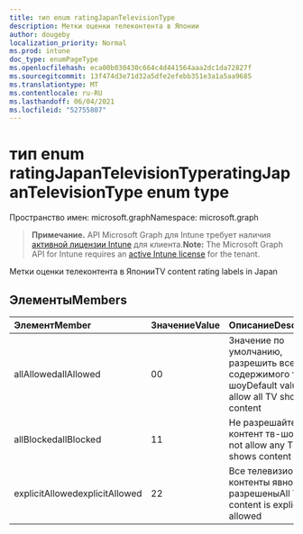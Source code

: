 ```yaml
---
title: тип enum ratingJapanTelevisionType
description: Метки оценки телеконтента в Японии
author: dougeby
localization_priority: Normal
ms.prod: intune
doc_type: enumPageType
ms.openlocfilehash: eca00b030430c664c4d441564aaa2dc1da72827f
ms.sourcegitcommit: 13f474d3e71d32a5dfe2efebb351e3a1a5aa9685
ms.translationtype: MT
ms.contentlocale: ru-RU
ms.lasthandoff: 06/04/2021
ms.locfileid: "52755807"
---
```

# <a name="ratingjapantelevisiontype-enum-type"></a><span data-ttu-id="5ace3-103">тип enum ratingJapanTelevisionType</span><span class="sxs-lookup"><span data-stu-id="5ace3-103">ratingJapanTelevisionType enum type</span></span>

<span data-ttu-id="5ace3-104">Пространство имен: microsoft.graph</span><span class="sxs-lookup"><span data-stu-id="5ace3-104">Namespace: microsoft.graph</span></span>

> <span data-ttu-id="5ace3-105">**Примечание.** API Microsoft Graph для Intune требует наличия [активной лицензии Intune](https://go.microsoft.com/fwlink/?linkid=839381) для клиента.</span><span class="sxs-lookup"><span data-stu-id="5ace3-105">**Note:** The Microsoft Graph API for Intune requires an [active Intune license](https://go.microsoft.com/fwlink/?linkid=839381) for the tenant.</span></span>

<span data-ttu-id="5ace3-106">Метки оценки телеконтента в Японии</span><span class="sxs-lookup"><span data-stu-id="5ace3-106">TV content rating labels in Japan</span></span>

## <a name="members"></a><span data-ttu-id="5ace3-107">Элементы</span><span class="sxs-lookup"><span data-stu-id="5ace3-107">Members</span></span>
|<span data-ttu-id="5ace3-108">Элемент</span><span class="sxs-lookup"><span data-stu-id="5ace3-108">Member</span></span>|<span data-ttu-id="5ace3-109">Значение</span><span class="sxs-lookup"><span data-stu-id="5ace3-109">Value</span></span>|<span data-ttu-id="5ace3-110">Описание</span><span class="sxs-lookup"><span data-stu-id="5ace3-110">Description</span></span>|
|:---|:---|:---|
|<span data-ttu-id="5ace3-111">allAllowed</span><span class="sxs-lookup"><span data-stu-id="5ace3-111">allAllowed</span></span>|<span data-ttu-id="5ace3-112">0</span><span class="sxs-lookup"><span data-stu-id="5ace3-112">0</span></span>|<span data-ttu-id="5ace3-113">Значение по умолчанию, разрешить все содержимого тв-шоу</span><span class="sxs-lookup"><span data-stu-id="5ace3-113">Default value, allow all TV shows content</span></span>|
|<span data-ttu-id="5ace3-114">allBlocked</span><span class="sxs-lookup"><span data-stu-id="5ace3-114">allBlocked</span></span>|<span data-ttu-id="5ace3-115">1</span><span class="sxs-lookup"><span data-stu-id="5ace3-115">1</span></span>|<span data-ttu-id="5ace3-116">Не разрешайте контент тв-шоу</span><span class="sxs-lookup"><span data-stu-id="5ace3-116">Do not allow any TV shows content</span></span>|
|<span data-ttu-id="5ace3-117">explicitAllowed</span><span class="sxs-lookup"><span data-stu-id="5ace3-117">explicitAllowed</span></span>|<span data-ttu-id="5ace3-118">2</span><span class="sxs-lookup"><span data-stu-id="5ace3-118">2</span></span>|<span data-ttu-id="5ace3-119">Все телевизионные контенты явно разрешены</span><span class="sxs-lookup"><span data-stu-id="5ace3-119">All TV content is explicitly allowed</span></span>|




